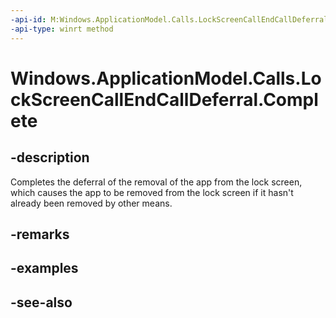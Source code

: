 ----api-id: M:Windows.ApplicationModel.Calls.LockScreenCallEndCallDeferral.Complete
-api-type: winrt method
---<!-- Method syntaxpublic void Complete()--># Windows.ApplicationModel.Calls.LockScreenCallEndCallDeferral.Complete## -descriptionCompletes the deferral of the removal of the app from the lock screen, which causes the app to be removed from the lock screen if it hasn't already been removed by other means.## -remarks## -examples## -see-also